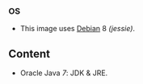 ### OS
* This image uses [Debian][1] 8 _(jessie)_.

## Content
* Oracle Java _7_: JDK & JRE.

[1]: https://hub.docker.com/_/debian/
